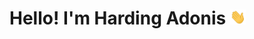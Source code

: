 # Hello! I'm Harding Adonis <img src="https://github.com/hardingadonis/hardingadonis/blob/main/imgs/handwave.gif" width="25">